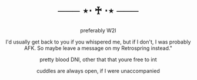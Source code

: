 <h1 align="center"></[](i)>


─── ⋆⋅ ♰ ⋅⋆ ───


</h1>


  
<p align="center"> preferably W2I 

<p align="center"> I'd usually get back to you if you whispered me, but if I don't, I was probably AFK. So maybe leave a message on my Retrospring instead."

<p align="center"> pretty blood DNI, other that that youre free to int
    
<p align="center"> cuddles are always open, if I were unaccompanied 





<h1 align="center"></[](h)>


